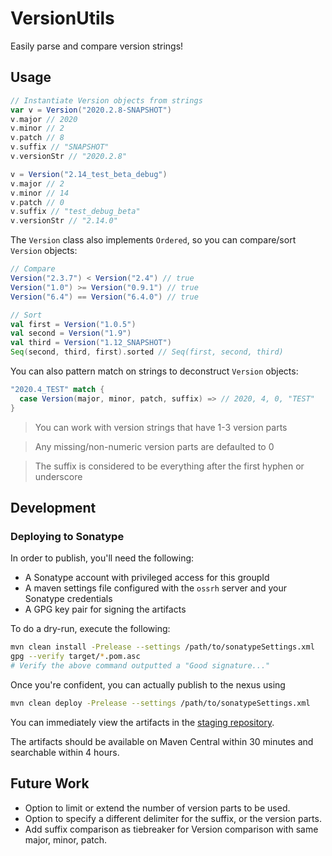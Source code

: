 # VersionUtils
Easily parse and compare version strings!

## Usage

```scala
// Instantiate Version objects from strings
var v = Version("2020.2.8-SNAPSHOT")
v.major // 2020
v.minor // 2
v.patch // 8
v.suffix // "SNAPSHOT"
v.versionStr // "2020.2.8"

v = Version("2.14_test_beta_debug")
v.major // 2
v.minor // 14
v.patch // 0
v.suffix // "test_debug_beta"
v.versionStr // "2.14.0"
```

The `Version` class also implements `Ordered`, so you can compare/sort `Version` objects:

```scala
// Compare
Version("2.3.7") < Version("2.4") // true
Version("1.0") >= Version("0.9.1") // true
Version("6.4") == Version("6.4.0") // true
```
```scala
// Sort
val first = Version("1.0.5")
val second = Version("1.9")
val third = Version("1.12_SNAPSHOT")
Seq(second, third, first).sorted // Seq(first, second, third)
```

You can also pattern match on strings to deconstruct `Version` objects:
```scala
"2020.4_TEST" match {
  case Version(major, minor, patch, suffix) => // 2020, 4, 0, "TEST"
}
```

>You can work with version strings that have 1-3 version parts

>Any missing/non-numeric version parts are defaulted to 0

>The suffix is considered to be everything after the first hyphen or underscore

## Development

### Deploying to Sonatype
In order to publish, you'll need the following:
- A Sonatype account with privileged access for this groupId
- A maven settings file configured with the `ossrh` server and your Sonatype credentials
- A GPG key pair for signing the artifacts

To do a dry-run, execute the following:
```bash
mvn clean install -Prelease --settings /path/to/sonatypeSettings.xml
gpg --verify target/*.pom.asc
# Verify the above command outputted a "Good signature..."
```
Once you're confident, you can actually publish to the nexus using
```bash
mvn clean deploy -Prelease --settings /path/to/sonatypeSettings.xml
```
You can immediately view the artifacts in the [staging repository](https://oss.sonatype.org/#nexus-search;quick~io.github.adamhamlin).

The artifacts should be available on Maven Central within 30 minutes and searchable within 4 hours.

## Future Work
- Option to limit or extend the number of version parts to be used.
- Option to specify a different delimiter for the suffix, or the version parts.
- Add suffix comparison as tiebreaker for Version comparison with same major, minor, patch.